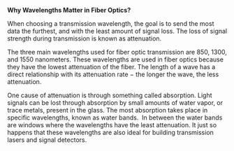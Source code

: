 **Why Wavelengths Matter in Fiber Optics?** 

When choosing a transmission wavelength, the goal is to send the most data the furthest, and with the least amount of signal loss. The loss of signal strength during transmission is known as attenuation. 

The three main wavelengths used for fiber optic transmission are 850, 1300, and 1550 nanometers. These wavelengths are used in fiber optics because they have the lowest attenuation of the fiber. The length of a wave has a direct relationship with its attenuation rate − the longer the wave, the less attenuation. 

One cause of attenuation is through something called absorption. Light signals can be lost through absorption by small amounts of water vapor, or trace metals, present in the glass. The most absorption takes place in specific wavelengths, known as water bands.  In between the water bands are windows where the wavelengths have the least attenuation. It just so happens that these wavelengths are also ideal for building transmission lasers and signal detectors. 